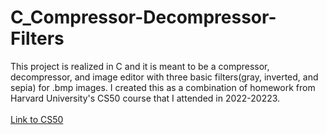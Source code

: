 # C_Compressor-Decompressor-Filters
This project is realized in C and it is meant to be a compressor, decompressor, and image editor with three basic filters(gray, inverted, and sepia) for .bmp images. I created this as a combination of homework from Harvard University's CS50 course that I attended in 2022-20223. <br/><br/>[Link to CS50](https://www.edx.org/course/introduction-computer-science-harvardx-cs50x?utm_source=google&utm_campaign=19339199037&utm_medium=cpc&utm_term=edx%20cs50&hsa_acc=7245054034&hsa_cam=19339199037&hsa_grp=145482383700&hsa_ad=642397268536&hsa_src=g&hsa_tgt=kwd-354272008720&hsa_kw=edx%20cs50&hsa_mt=e&hsa_net=adwords&hsa_ver=3&gclid=Cj0KCQjwjryjBhD0ARIsAMLvnF_nOrJgeyLYlYNq2bQdbIqfeGVqUmfQy0RNgOfnNBj4JUi4d0Ut4GcaApptEALw_wcB)

